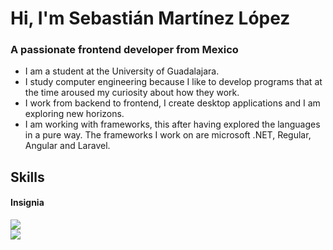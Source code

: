 <h1 align="left">Hi, I'm Sebastián Martínez López</h1>
<h3 align="left">A passionate frontend developer from Mexico</h3>

<ul>
 <li>I am a student at the University of Guadalajara.</li>
 <li>I study computer engineering because I like to develop programs that at the time aroused my curiosity about how they work.</li>
 <li>I work from backend to frontend, I create desktop applications and I am exploring new horizons.</li>
 <li>I am working with frameworks, this after having explored the languages ​​in a pure way. The frameworks I work on are microsoft .NET, Regular, Angular and Laravel.</li>
</ul>
<h2>Skills</h2>

<h4>Insignia</h4>
 <a href="#">
  <img src="https://github-readme-stats.vercel.app/api?username=Ultron021122&show_icons=true&theme=tokyonight">
 </a>
 <br>
 <a href="https://github.com/anuraghazra/github-readme-stats">
  <img src="https://github-readme-stats.vercel.app/api/top-langs/?username=Ultron021122&langs_count=6&theme=tokyonight">
 </a>
